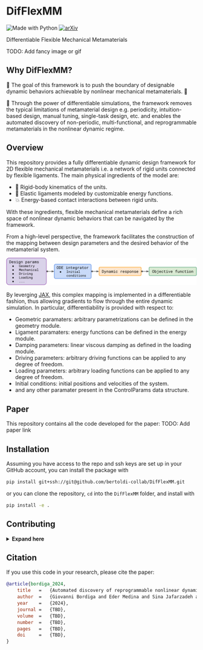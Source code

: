 # DifFlexMM

![Made with Python](https://img.shields.io/badge/Made%20with-Python-blue?logo=python&logoColor=ecf0f1&labelColor=34495e)
[![arXiv](https://img.shields.io/badge/arXiv-2403.08078-b31b1b?logo=arXiv&logoColor=arXiv&labelColor=34495e)](https://arxiv.org/abs/2403.08078)

Differentiable Flexible Mechanical Metamaterials

TODO: Add fancy image or gif

## Why DifFlexMM?

🚀 The goal of this framework is to push the boundary of designable dynamic behaviors achievable by nonlinear mechanical metamaterials. 🚀

🤖 Through the power of differentiable simulations, the framework removes the typical limitations of metamaterial design e.g. periodicity, intuition-based design, manual tuning, single-task design, etc. and enables the automated discovery of non-periodic, multi-functional, and reprogrammable metamaterials in the nonlinear dynamic regime.

## Overview

This repository provides a fully differentiable dynamic design framework for 2D flexible mechanical metamaterials i.e. a network of rigid units connected by flexible ligaments.
The main physical ingredients of the model are:

- 🥌 Rigid-body kinematics of the units.
- 🎈 Elastic ligaments modeled by customizable energy functions.
- 💥 Energy-based contact interactions between rigid units.

With these ingredients, flexible mechanical metamaterials define a rich space of nonlinear dynamic behaviors that can be navigated by the framework.

From a high-level perspective, the framework facilitates the construction of the mapping between design parameters and the desired behavior of the metamaterial system.

![Code mapping](docs/code_mapping.svg)

By leverging [JAX](https://github.com/google/jax), this complex mapping is implemented in a differentiable fashion, thus allowing gradients to flow through the entire dynamic simulation.
In particular, differentiability is provided with respect to:

- Geometric paramaters: arbitrary parametrizations can be defined in the geometry module.
- Ligament paramaters: energy functions can be defined in the energy module.
- Damping parameters: linear viscous damping as defined in the loading module.
- Driving parameters: arbitrary driving functions can be applied to any degree of freedom.
- Loading parameters: arbitrary loading functions can be applied to any degree of freedom.
- Initial conditions: initial positions and velocities of the system.
- and any other paramater present in the ControlParams data structure.

## Paper

This repository contains all the code developed for the paper:
TODO: Add paper link

## Installation

Assuming you have access to the repo and ssh keys are set up in your GitHub account, you can install the package with

```bash
pip install git+ssh://git@github.com/bertoldi-collab/DifFlexMM.git
```

or you can clone the repository, `cd` into the `DifFlexMM` folder, and install with

```bash
pip install -e .
```

## Contributing

<details>
<summary><b>Expand here</b></summary>

The dependency management of the project is done via [poetry](https://python-poetry.org/docs/).

To get started:

- Install [poetry](https://python-poetry.org/docs/)
- Clone the repo
- `cd` into the root directory and run `poetry install`. This will create the poetry environment with all the necessary dependencies.
- If you are using vscode, search for `venv path` in the settings and paste `~/.cache/pypoetry/virtualenvs` in the `venv path` field. Then select the poetry enviroment as python enviroment for the project.

</details>

## Citation

If you use this code in your research, please cite the paper:

```bibtex
@article{bordiga_2024,
    title   =   {Automated discovery of reprogrammable nonlinear dynamic metamaterials},
    author  =   {Giovanni Bordiga and Eder Medina and Sina Jafarzadeh and Cyrill B\"osch and Ryan P. Adams and Vincent Tournat and Katia Bertoldi},
    year    =   {2024},
    journal =   {TBD},
    volume  =   {TBD},
    number  =   {TBD},
    pages   =   {TBD},
    doi     =   {TBD},
}
```
